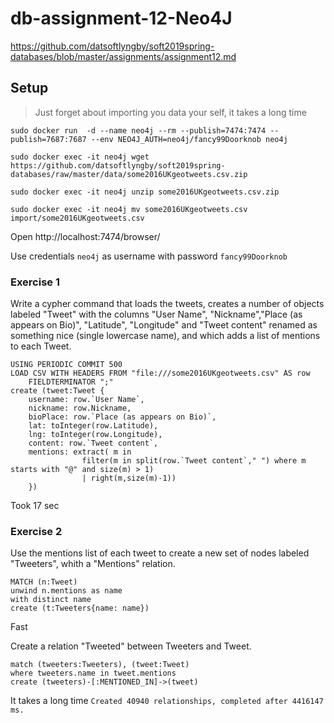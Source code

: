 # db-assignment-12-Neo4J
https://github.com/datsoftlyngby/soft2019spring-databases/blob/master/assignments/assignment12.md
## Setup

> Just forget about importing you data your self, it takes a long time

```
sudo docker run  -d --name neo4j --rm --publish=7474:7474 --publish=7687:7687 --env NEO4J_AUTH=neo4j/fancy99Doorknob neo4j

sudo docker exec -it neo4j wget https://github.com/datsoftlyngby/soft2019spring-databases/raw/master/data/some2016UKgeotweets.csv.zip

sudo docker exec -it neo4j unzip some2016UKgeotweets.csv.zip

sudo docker exec -it neo4j mv some2016UKgeotweets.csv import/some2016UKgeotweets.csv
```

Open http://localhost:7474/browser/

Use credentials `neo4j` as username with password `fancy99Doorknob`

### Exercise 1

Write a cypher command that loads the tweets, creates a number of objects labeled "Tweet" with the columns "User Name", "Nickname","Place (as appears on Bio)", "Latitude", "Longitude" and "Tweet content" renamed as something nice (single lowercase name), and which adds a list of mentions to each Tweet.

```
USING PERIODIC COMMIT 500
LOAD CSV WITH HEADERS FROM "file:///some2016UKgeotweets.csv" AS row 
    FIELDTERMINATOR ";"
create (tweet:Tweet {
	username: row.`User Name`,
    nickname: row.Nickname,
    bioPlace: row.`Place (as appears on Bio)`,
    lat: toInteger(row.Latitude),
    lng: toInteger(row.Longitude),
    content: row.`Tweet content`,
    mentions: extract( m in 
                filter(m in split(row.`Tweet content`," ") where m starts with "@" and size(m) > 1) 
                | right(m,size(m)-1))
    })
```
Took 17 sec

### Exercise 2

Use the mentions list of each tweet to create a new set of nodes labeled "Tweeters", whith a "Mentions" relation.

```
MATCH (n:Tweet) 
unwind n.mentions as name
with distinct name
create (t:Tweeters{name: name})
```
Fast

Create a relation "Tweeted" between Tweeters and Tweet.

```
match (tweeters:Tweeters), (tweet:Tweet)
where tweeters.name in tweet.mentions 
create (tweeters)-[:MENTIONED_IN]->(tweet)
```

It takes a long time `Created 40940 relationships, completed after 4416147 ms.`

